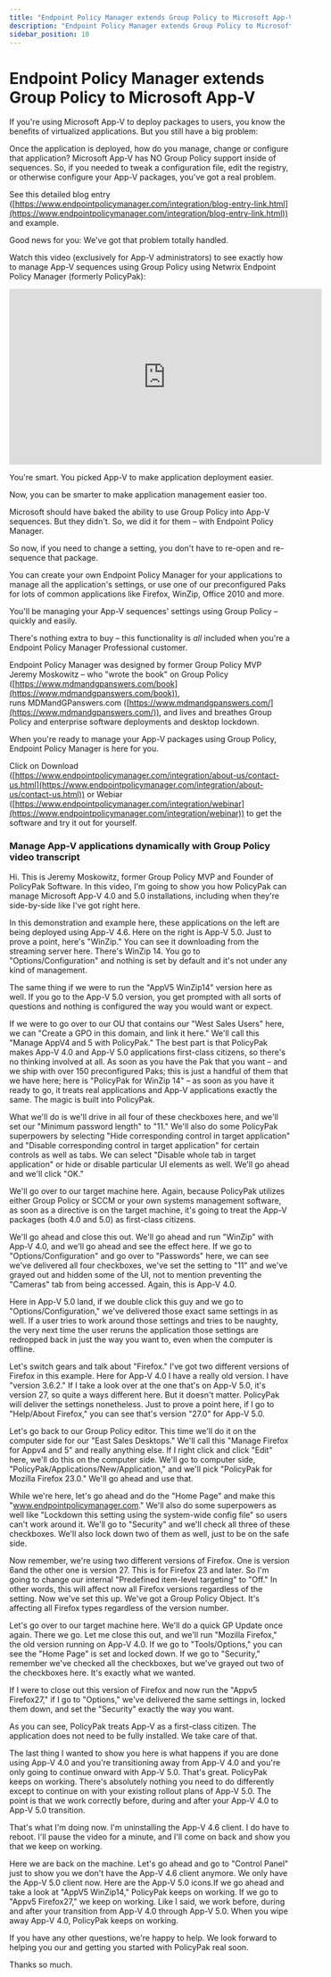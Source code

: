 ```yaml
---
title: "Endpoint Policy Manager extends Group Policy to Microsoft App-V"
description: "Endpoint Policy Manager extends Group Policy to Microsoft App-V"
sidebar_position: 10
---
```

# Endpoint Policy Manager extends Group Policy to Microsoft App-V

If you're using Microsoft App-V to deploy packages to users, you know the benefits of virtualized
applications. But you still have a big problem:

Once the application is deployed, how do you manage, change or configure that application? Microsoft
App-V has NO Group Policy support inside of sequences. So, if you needed to tweak a configuration
file, edit the registry, or otherwise configure your App-V packages, you've got a real problem.

See this detailed blog entry
([https://www.endpointpolicymanager.com/integration/blog-entry-link.html](https://www.endpointpolicymanager.com/integration/blog-entry-link.html))
and example.

Good news for you: We've got that problem totally handled.

Watch this video (exclusively for App-V administrators) to see exactly how to manage App-V sequences
using Group Policy using Netwrix Endpoint Policy Manager (formerly PolicyPak):

<iframe width="560" height="315" src="https://www.youtube.com/embed/9NPOcRjOrvs?si=tCaXFOOd7KjV7CrO" title="YouTube video player" frameborder="0" allow="accelerometer; autoplay; clipboard-write; encrypted-media; gyroscope; picture-in-picture; web-share" referrerpolicy="strict-origin-when-cross-origin" allowfullscreen></iframe>

You're smart. You picked App-V to make application deployment easier.

Now, you can be smarter to make application management easier too.

Microsoft should have baked the ability to use Group Policy into App-V sequences. But they didn't.
So, we did it for them – with Endpoint Policy Manager.

So now, if you need to change a setting, you don't have to re-open and re-sequence that package.

You can create your own Endpoint Policy Manager for your applications to manage all the
application's settings, or use one of our preconfigured Paks for lots of common applications like
Firefox, WinZip, Office 2010 and more.

You'll be managing your App-V sequences' settings using Group Policy – quickly and easily.

There's nothing extra to buy – this functionality is *all* included when you're a Endpoint Policy
Manager Professional customer.

Endpoint Policy Manager was designed by former Group Policy MVP Jeremy Moskowitz – who "wrote the
book" on Group Policy
([https://www.mdmandgpanswers.com/book](https://www.mdmandgpanswers.com/book)),
runs MDMandGPanswers.com ([https://www.mdmandgpanswers.com/](https://www.mdmandgpanswers.com/)), and
lives and breathes Group Policy and enterprise software deployments and desktop lockdown.

When you're ready to manage your App-V packages using Group Policy, Endpoint Policy Manager is here
for you.

Click on Download
([https://www.endpointpolicymanager.com/integration/about-us/contact-us.html](https://www.endpointpolicymanager.com/integration/about-us/contact-us.html))
or Webiar
([https://www.endpointpolicymanager.com/integration/webinar](https://www.endpointpolicymanager.com/integration/webinar)) to
get the software and try it out for yourself.

### Manage App-V applications dynamically with Group Policy video transcript

Hi. This is Jeremy Moskowitz, former Group Policy MVP and Founder of PolicyPak Software. In this
video, I'm going to show you how PolicyPak can manage Microsoft App-V 4.0 and 5.0 installations,
including when they're side-by-side like I've got right here.

In this demonstration and example here, these applications on the left are being deployed using
App-V 4.6. Here on the right is App-V 5.0. Just to prove a point, here's "WinZip." You can see it
downloading from the streaming server here. There's WinZip 14. You go to "Options/Configuration" and
nothing is set by default and it's not under any kind of management.

The same thing if we were to run the "AppV5 WinZip14" version here as well. If you go to the App-V
5.0 version, you get prompted with all sorts of questions and nothing is configured the way you
would want or expect.

If we were to go over to our OU that contains our "West Sales Users" here, we can "Create a GPO in
this domain, and link it here." We'll call this "Manage AppV4 and 5 with PolicyPak." The best part
is that PolicyPak makes App-V 4.0 and App-V 5.0 applications first-class citizens, so there's no
thinking involved at all. As soon as you have the Pak that you want – and we ship with over 150
preconfigured Paks; this is just a handful of them that we have here; here is "PolicyPak for WinZip
14" – as soon as you have it ready to go, it treats real applications and App-V applications exactly
the same. The magic is built into PolicyPak.

What we'll do is we'll drive in all four of these checkboxes here, and we'll set our "Minimum
password length" to "11." We'll also do some PolicyPak superpowers by selecting "Hide corresponding
control in target application" and "Disable corresponding control in target application" for certain
controls as well as tabs. We can select "Disable whole tab in target application" or hide or disable
particular UI elements as well. We'll go ahead and we'll click "OK."

We'll go over to our target machine here. Again, because PolicyPak utilizes either Group Policy or
SCCM or your own systems management software, as soon as a directive is on the target machine, it's
going to treat the App-V packages (both 4.0 and 5.0) as first-class citizens.

We'll go ahead and close this out. We'll go ahead and run "WinZip" with App-V 4.0, and we'll go
ahead and see the effect here. If we go to "Options/Configuration" and go over to "Passwords" here,
we can see we've delivered all four checkboxes, we've set the setting to "11" and we've grayed out
and hidden some of the UI, not to mention preventing the "Cameras" tab from being accessed. Again,
this is App-V 4.0.

Here in App-V 5.0 land, if we double click this guy and we go to "Options/Configuration," we've
delivered those exact same settings in as well. If a user tries to work around those settings and
tries to be naughty, the very next time the user reruns the application those settings are redropped
back in just the way you want to, even when the computer is offline.

Let's switch gears and talk about "Firefox." I've got two different versions of Firefox in this
example. Here for App-V 4.0 I have a really old version. I have "version 3.6.2." If I take a look
over at the one that's on App-V 5.0, it's version 27, so quite a ways different here. But it doesn't
matter. PolicyPak will deliver the settings nonetheless. Just to prove a point here, if I go to
"Help/About Firefox," you can see that's version "27.0" for App-V 5.0.

Let's go back to our Group Policy editor. This time we'll do it on the computer side for our "East
Sales Desktops." We'll call this "Manage Firefox for Appv4 and 5" and really anything else. If I
right click and click "Edit" here, we'll do this on the computer side. We'll go to computer side,
"PolicyPak/Applications/New/Application," and we'll pick "PolicyPak for Mozilla Firefox 23.0." We'll
go ahead and use that.

While we're here, let's go ahead and do the "Home Page" and make this "www.endpointpolicymanager.com." We'll
also do some superpowers as well like "Lockdown this setting using the system-wide config file" so
users can't work around it. We'll go to "Security" and we'll check all three of these checkboxes.
We'll also lock down two of them as well, just to be on the safe side.

Now remember, we're using two different versions of Firefox. One is version 6and the other one is
version 27. This is for Firefox 23 and later. So I'm going to change our internal "Predefined
item-level targeting" to "Off." In other words, this will affect now all Firefox versions regardless
of the setting. Now we've set this up. We've got a Group Policy Object. It's affecting all Firefox
types regardless of the version number.

Let's go over to our target machine here. We'll do a quick GP Update once again. There we go. Let me
close this out, and we'll run "Mozilla Firefox," the old version running on App-V 4.0. If we go to
"Tools/Options," you can see the "Home Page" is set and locked down. If we go to "Security,"
remember we've checked all the checkboxes, but we've grayed out two of the checkboxes here. It's
exactly what we wanted.

If I were to close out this version of Firefox and now run the "Appv5 Firefox27," if I go to
"Options," we've delivered the same settings in, locked them down, and set the "Security" exactly
the way you want.

As you can see, PolicyPak treats App-V as a first-class citizen. The application does not need to be
fully installed. We take care of that.

The last thing I wanted to show you here is what happens if you are done using App-V 4.0 and you're
transitioning away from App-V 4.0 and you're only going to continue onward with App-V 5.0. That's
great. PolicyPak keeps on working. There's absolutely nothing you need to do differently except to
continue on with your existing rollout plans of App-V 5.0. The point is that we work correctly
before, during and after your App-V 4.0 to App-V 5.0 transition.

That's what I'm doing now. I'm uninstalling the App-V 4.6 client. I do have to reboot. I'll pause
the video for a minute, and I'll come on back and show you that we keep on working.

Here we are back on the machine. Let's go ahead and go to "Control Panel" just to show you we don't
have the App-V 4.6 client anymore. We only have the App-V 5.0 client now. Here are the App-V 5.0
icons.If we go ahead and take a look at "AppV5 WinZip14," PolicyPak keeps on working. If we go to
"Appv5 Firefox27," we keep on working. Like I said, we work before, during and after your transition
from App-V 4.0 through App-V 5.0. When you wipe away App-V 4.0, PolicyPak keeps on working.

If you have any other questions, we're happy to help. We look forward to helping you our and getting
you started with PolicyPak real soon.

Thanks so much.
